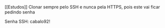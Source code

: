 [[Estudos]]
Clonar sempre pelo SSH  e nunca pela HTTPS, pois este vai ficar pedindo senha 

Senha SSH: cabalo92!